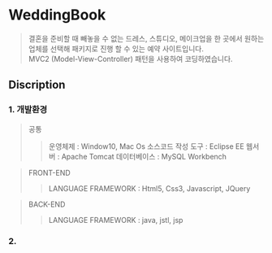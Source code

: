 # WeddingBook
> 결혼을 준비할 때 빼놓을 수 없는 드레스, 스튜디오, 메이크업을 한 곳에서 원하는 업체를 선택해 패키지로 진행 할 수 있는 예약 사이트입니다.            
>MVC2 (Model-View-Controller) 패턴을 사용하여 코딩하였습니다.        
        
## Discription
### 1. 개발환경
> 공통     
>> 운영체제 : Window10, Mac Os
>> 소스코드 작성 도구 : Eclipse EE
>> 웹서버 : Apache Tomcat
>> 데이터베이스 : MySQL Workbench      

>FRONT-END
>> LANGUAGE FRAMEWORK : Html5, Css3, Javascript, JQuery

>BACK-END 
>> LANGUAGE FRAMEWORK : java, jstl, jsp

### 2. 


